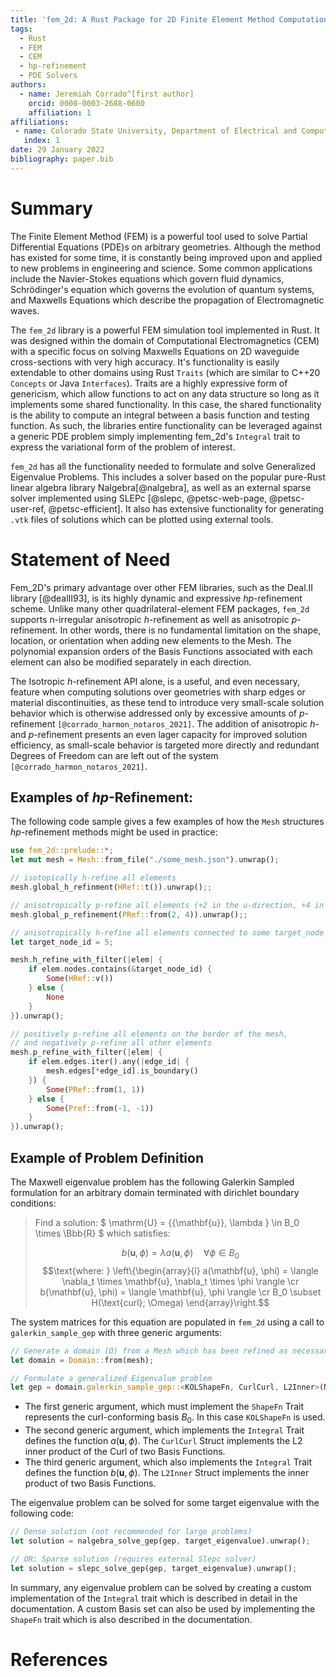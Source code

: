 ```yaml
---
title: 'fem_2d: A Rust Package for 2D Finite Element Method Computations with Extensive Support for *hp*-refinement'
tags:
  - Rust
  - FEM
  - CEM
  - hp-refinement
  - PDE Solvers
authors:
  - name: Jeremiah Corrado^[first author]
    orcid: 0000-0003-2688-0600
    affiliation: 1
affiliations:
 - name: Colorado State University, Department of Electrical and Computer Engineering
   index: 1
date: 29 January 2022
bibliography: paper.bib
---
```


# Summary

The Finite Element Method (FEM) is a powerful tool used to solve Partial Differential Equations (PDE)s on arbitrary geometries. Although the method has existed for some time, it is constantly being improved upon and applied to new problems in engineering and science. Some common applications include the Navier-Stokes equations which govern fluid dynamics, Schrödinger's equation which governs the evolution of quantum systems, and Maxwells Equations which describe the propagation of Electromagnetic waves.

The `fem_2d` library is a powerful FEM simulation tool implemented in Rust. It was designed within the domain of Computational Electromagnetics (CEM) with a specific focus on solving Maxwells Equations on 2D waveguide cross-sections with very high accuracy. It's functionality is easily extendable to other domains using Rust `Traits` (which are similar to C++20 `Concepts` or Java `Interfaces`). Traits are a highly expressive form of genericism, which allow functions to act on any data structure so long as it implements some shared functionality. In this case, the shared functionality is the ability to compute an integral between a basis function and testing function. As such, the libraries entire functionality can be leveraged against a generic PDE problem simply implementing fem_2d's `Integral` trait to express the variational form of the problem of interest.

`fem_2d` has all the functionality needed to formulate and solve Generalized Eigenvalue Problems. This includes a solver based on the popular pure-Rust linear algebra library Nalgebra[@nalgebra], as well as an external sparse solver implemented using SLEPc [@slepc, @petsc-web-page, @petsc-user-ref, @petsc-efficient]. It also has extensive functionality for generating `.vtk` files of solutions which can be plotted using external tools. 

# Statement of Need
Fem_2D's primary advantage over other FEM libraries, such as the Deal.II library [@dealII93], is its highly dynamic and expressive *hp*-refinement scheme. Unlike many other quadrilateral-element FEM packages, `fem_2d` supports n-irregular anisotropic *h*-refinement as well as anisotropic *p*-refinement. In other words, there is no fundamental limitation on the shape, location, or orientation when adding new elements to the Mesh. The polynomial expansion orders of the Basis Functions associated with each element can also be modified separately in each direction. 

The Isotropic *h*-refinement API alone, is a useful, and even necessary, feature when computing solutions over geometries with sharp edges or material discontinuities, as these tend to introduce very small-scale solution behavior which is otherwise addressed only by excessive amounts of *p*-refinement `[@corrado_harmon_notaros_2021]`. The addition of anisotropic *h*- and *p*-refinement presents an even lager capacity for improved solution efficiency, as small-scale behavior is targeted more directly and redundant Degrees of Freedom can are left out of the system `[@corrado_harmon_notaros_2021]`. 

## Examples of *hp*-Refinement:

The following code sample gives a few examples of how the `Mesh` structures *hp*-refinement methods might be used in practice:
```Rust
use fem_2d::prelude::*;
let mut mesh = Mesh::from_file("./some_mesh.json").unwrap();

// isotopically h-refine all elements
mesh.global_h_refinment(HRef::t()).unwrap();;

// anisotropically p-refine all elements (+2 in the u-direction, +4 in the v-direction)
mesh.global_p_refinement(PRef::from(2, 4)).unwrap();;

// anisotropically h-refine all elements connected to some target_node in the v-direction
let target_node_id = 5;

mesh.h_refine_with_filter(|elem| {
    if elem.nodes.contains(&target_node_id) {
        Some(HRef::v())
    } else {
        None
    }
}).unwrap();

// positively p-refine all elements on the border of the mesh,
// and negatively p-refine all other elements
mesh.p_refine_with_filter(|elem| {
    if elem.edges.iter().any(|edge_id| {
        mesh.edges[*edge_id].is_boundary()
    }) {
        Some(PRef::from(1, 1))
    } else {
        Some(Pref::from(-1, -1))
    }
}).unwrap();

```

## Example of Problem Definition

The Maxwell eigenvalue problem has the following Galerkin Sampled formulation for an arbitrary domain terminated with dirichlet boundary conditions:

>Find a solution: $ \mathrm{U} = \{{\mathbf{u}}, \lambda \} \in B_0 \times \Bbb{R} $ which satisfies:
>
> $$ b(\mathbf{u}, \phi) = \lambda a(\mathbf{u}, \phi) \quad \forall \phi \in B_0 $$ 
>$$\text{where: } \left\{\begin{array}{l}
a(\mathbf{u}, \phi) = \langle \nabla_t \times \mathbf{u}, \nabla_t \times \phi \rangle \cr
b(\mathbf{u}, \phi) = \langle \mathbf{u}, \phi \rangle \cr
B_0 \subset H(\text{curl}; \Omega)
\end{array}\right.$$

The system matrices for this equation are populated in `fem_2d` using a call to `galerkin_sample_gep` with three generic arguments:
```Rust
// Generate a domain (Ω) from a Mesh which has been refined as necessary
let domain = Domain::from(mesh);

// Formulate a generalized Eigenvalue problem
let gep = domain.galerkin_sample_gep::<KOLShapeFn, CurlCurl, L2Inner>(None);
```
 * The first generic argument, which must implement the `ShapeFn` Trait represents the curl-conforming basis $B_0$. In this case `KOLShapeFn` is used.
 * The second generic argument, which implements the `Integral` Trait defines the function $a(\mathbf{u}, \phi)$. The `CurlCurl` Struct implements the L2 inner product of the Curl of two Basis Functions. 
 * The third generic argument, which also implements the `Integral` Trait defines the function $b(\mathbf{u}, \phi)$. The `L2Inner` Struct implements the inner product of two Basis Functions.
 
 The eigenvalue problem can be solved for some target eigenvalue with the following code:
 ```Rust
 // Dense solution (not recommended for large problems)
let solution = nalgebra_solve_gep(gep, target_eigenvalue).unwrap();

// OR: Sparse solution (requires external Slepc solver)
let solution = slepc_solve_gep(gep, target_eigenvalue).unwrap();
 ```

In summary, any eigenvalue problem can be solved by creating a custom implementation of the `Integral` trait which is described in detail in the documentation. A custom Basis set can also be used by implementing the `ShapeFn` trait which is also described in the documentation.

# References
